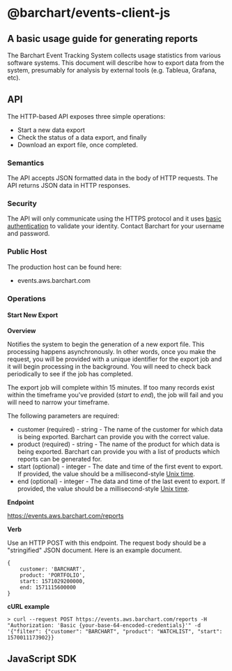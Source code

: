 # @barchart/events-client-js
## A basic usage guide for generating reports

The Barchart Event Tracking System collects usage statistics from various software systems. This document will describe how to export data from the system, presumably for analysis by external tools (e.g. Tableua, Grafana, etc).

## API

The HTTP-based API exposes three simple operations:

* Start a new data export
* Check the status of a data export, and finally
* Download an export file, once completed.

### Semantics

The API accepts JSON formatted data in the body of HTTP requests. The API returns JSON data in HTTP responses.

### Security

The API will only communicate using the HTTPS protocol and it uses [basic authentication](https://en.wikipedia.org/wiki/Basic_access_authentication) to validate your identity. Contact Barchart for your username and password.

### Public Host

The production host can be found here:

* events.aws.barchart.com

### Operations

#### Start New Export

__Overview__

Notifies the system to begin the generation of a new export file. This processing happens asynchronously. In other words, once you make the request, you will be provided with a unique identifier for the export job and it will begin processing in the background. You will need to check back periodically to see if the job has completed.

The export job will complete within 15 minutes. If too many records exist within the timeframe you've provided (_start_ to _end_), the job will fail and you will need to narrow your timeframe.

The following parameters are required:

* customer (required) - string - The name of the customer for which data is being exported. Barchart can provide you with the correct value.
* product (required) - string - The name of the product for which data is being exported. Barchart can provide you with a list of products which reports can be generated for.
* start (optional) - integer - The date and time of the first event to export. If provided, the value should be a millisecond-style [Unix time](https://en.wikipedia.org/wiki/Unix_time).
* end (optional) - integer - The data and time of the last event to export. If provided, the value should be a millisecond-style [Unix time](https://en.wikipedia.org/wiki/Unix_time).

__Endpoint__

https://events.aws.barchart.com/reports

__Verb__

Use an HTTP POST with this endpoint. The request body should be a "stringified" JSON document. Here is an example document.

	{
		customer: 'BARCHART',
		product: 'PORTFOLIO',
		start: 1571029200000,
		end: 1571115600000
	}

__cURL example__

	> curl --request POST https://events.aws.barchart.com/reports -H "Authorization: 'Basic {your-base-64-encoded-credentials}'" -d '{"filter": {"customer": "BARCHART", "product": "WATCHLIST", "start": 1570011173902}}

## JavaScript SDK


